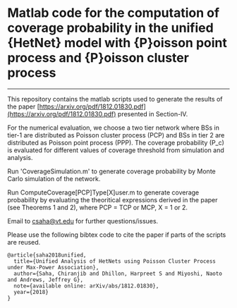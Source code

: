 # Matlab code for the computation of coverage probability in  the unified {HetNet} model with {P}oisson point process and {P}oisson cluster process
---
This repository contains the matlab scripts used to generate the results of the paper [https://arxiv.org/pdf/1812.01830.pdf](https://arxiv.org/pdf/1812.01830.pdf) presented in Section-IV. 

For the numerical evaluation, we choose a two tier network where BSs in tier-1 are distributed as Poisson cluster process (PCP) and BSs in tier 2 are distributed as Poisson point process (PPP). The coverage probability (P_c) is evaluated for different values of coverage threshold from simulation and analysis. 

Run 'CoverageSimulation.m' to generate coverage probability by Monte Carlo simulation of the network. 

Run ComputeCoverage[PCP]Type[X]user.m to generate coverage probability by evaluating the theoritical expressions derived in the paper (see Theorems 1 and 2), where PCP = TCP or MCP, X = 1 or 2.

Email to csaha@vt.edu for further questions/issues.

Please use the following bibtex code to cite the paper if parts of the scripts are reused. 

```
@article{saha2018unified,
  title={Unified Analysis of HetNets using Poisson Cluster Process under Max-Power Association},
  author={Saha, Chiranjib and Dhillon, Harpreet S and Miyoshi, Naoto and Andrews, Jeffrey G},
  note={available online: arXiv/abs/1812.01830},
  year={2018}
}
```



